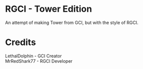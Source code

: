 # RGCI - Tower Edition
An attempt of making Tower from GCI, but with the style of RGCI.

# Credits
LethalDolphin - GCI Creator<br>
MrRedShark77 - RGCI Developer
